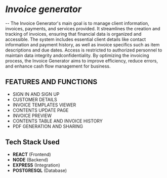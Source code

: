 # *Invoice generator*
--
The Invoice Generator's main goal is to manage client information, invoices, payments, and services provided. It streamlines the creation and tracking of invoices, ensuring that financial data is organized and accessible. The system includes essential client details like contact information and payment history, as well as invoice specifics such as item descriptions and due dates. 
Access is restricted to authorized personnel to maintain data integrity andconfidentiality. By optimizing the invoicing process, the Invoice Generator aims to improve efficiency, reduce errors, and enhance cash flow management for business.

## FEATURES AND FUNCTIONS
- SIGN IN AND SIGN UP
- CUSTOMER DETAILS
- INVOICE TEMPLATES VIEWER
- CONTENTS UPDATE PAGE
- INVOICE PREVIEW
- CONTENTS TABLE AND INVOICE HISTORY
- PDF GENERATION AND SHARING

## Tech Stack Used
- **REACT** (Frontend)
- **NODE** (Backend)
- **EXPRESS** (Integration)
- **POSTGRESQL** (Database)
